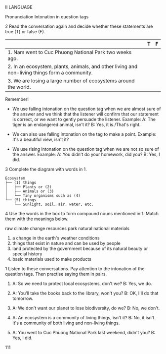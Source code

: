 II LANGUAGE

Pronunciation
Intonation in question tags

2 Read the conversation again and decide whether these statements are true (T) or false (F).

| | T | F |
|---|---|---|
| 1. Nam went to Cuc Phuong National Park two weeks ago. | | |
| 2. In an ecosystem, plants, animals, and other living and non-living things form a community. | | |
| 3. We are losing a large number of ecosystems around the world. | | |

Remember!

- We use falling intonation on the question tag when we are almost sure of the answer and we think that the listener will confirm that our statement is correct, or we want to gently persuade the listener.
Example: A: The tiger is an endangered animal, isn't it?
         B: Yes, it is./That's right.

- We can also use falling intonation on the tag to make a point.
Example: It's a beautiful view, isn't it?

- We use rising intonation on the question tag when we are not so sure of the answer.
Example: A: You didn't do your homework, did you?
         B: Yes, I did.

3 Complete the diagram with words in 1.

```
Ecosystem
├── (1) things
│   ├── Plants or (2)
│   ├── Animals or (3)
│   └── Tiny organisms such as (4)
└── (5) things
    └── Sunlight, soil, air, water, etc.
```

4 Use the words in the box to form compound nouns mentioned in 1. Match them with the meanings below.

raw    climate    change    resources
park   natural    national  materials

1. a change in the earth's weather conditions
2. things that exist in nature and can be used by people
3. land protected by the government because of its natural beauty or special history
4. basic materials used to make products

1 Listen to these conversations. Pay attention to the intonation of the question tags. Then practise saying them in pairs.

1. A: So we need to protect local ecosystems, don't we?
   B: Yes, we do.

2. A: You'll take the books back to the library, won't you?
   B: OK, I'll do that tomorrow.

3. A: We don't want our planet to lose biodiversity, do we?
   B: No, we don't.

4. A: An ecosystem is a community of living things, isn't it?
   B: No, it isn't. It's a community of both living and non-living things.

5. A: You went to Cuc Phuong National Park last weekend, didn't you?
   B: Yes, I did.

111